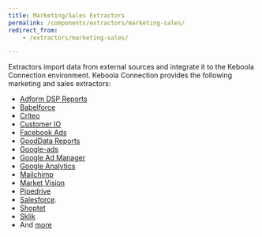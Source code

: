 ```yaml
---
title: Marketing/Sales Extractors 
permalink: /components/extractors/marketing-sales/
redirect_from:
    - /extractors/marketing-sales/

---
```


Extractors import data from external sources and integrate it to the Keboola Connection environment.
Keboola Connection provides the following marketing and sales extractors:

- [Adform DSP Reports](/components/extractors/marketing-sales/adform-dsp-reports/)
- [Babelforce](/components/extractors/marketing-sales/babelforce/)
- [Criteo](/components/extractors/marketing-sales/criteo/)
- [Customer IO](/components/extractors/marketing-sales/customerio/)
- [Facebook Ads](/components/extractors/marketing-sales/facebook-ads/)
- [GoodData Reports](/components/extractors/marketing-sales/gooddata-reports/)
- [Google-ads](/components/extractors/marketing-sales/google-ads/) 
- [Google Ad Manager](/components/extractors/marketing-sales/google-ad-manager/) 
- [Google Analytics](/components/extractors/marketing-sales/google-analytics/) 
- [Mailchimp](/components/extractors/marketing-sales/mailchimp/)
- [Market Vision](/components/extractors/marketing-sales/market-vision/)
- [Pipedrive](/components/extractors/marketing-sales/pipedrive/)
- [Salesforce](/components/extractors/marketing-sales/salesforce/). 
- [Shoptet](/components/extractors/marketing-sales/shoptet/)
- [Sklik](/components/extractors/marketing-sales/sklik/)
- And [more](https://components.keboola.com/components)
